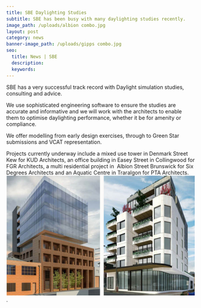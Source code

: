 ```yaml
---
title: SBE Daylighting Studies
subtitle: SBE has been busy with many daylighting studies recently.
image_path: /uploads/albion combo.jpg
layout: post
category: news
banner-image_path: /uploads/gipps combo.jpg
seo:
  title: News | SBE
  description:
  keywords:
---
```


SBE has a very successful track record with Daylight simulation studies, consulting and advice.

We use sophisticated engineering software to ensure the studies are accurate and informative and we will work with the architects to enable them to optimise daylighting performance, whether it be for amenity or compliance.

We offer modelling from early design exercises, through to Green Star submissions and VCAT representation.&nbsp;

Projects currently underway include a mixed use tower in Denmark Street Kew for KUD Architects, an office building in Easey Street in Collingwood for FGR Architects, a multi residential project in&nbsp; Albion Street Brunswick for Six Degrees Architects and an Aquatic Centre in Traralgon for PTA Architects.![](/uploads/den-and-easey-combo.jpg).